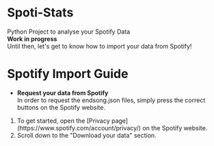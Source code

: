 # Spoti-Stats
 Python Project to analyse your Spotify Data<br>
 **Work in progress**<br>
 Until then, let's get to know how to import your data from Spotify!

 # Spotify Import Guide
 - **Request your data from Spotify**<br>
 In order to request the endsong.json files, simply press the correct buttons on the Spotify website.
 <ol><li>To get started, open the [Privacy page](https://www.spotify.com/account/privacy/) on the Spotify website.</li>
 <li>Scroll down to the "Download your data" section.</li>

